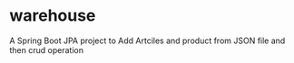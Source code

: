 # warehouse
A Spring Boot JPA project to Add Artciles and product from JSON file and then crud operation
